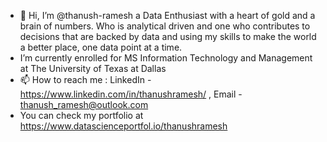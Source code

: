 - 👋 Hi, I’m @thanush-ramesh a Data Enthusiast with a heart of gold and a brain of numbers. Who is analytical driven and one who contributes to decisions that are backed by data and using my skills to make the world a better place, one data point at a time.
-  I’m currently enrolled for MS Information Technology and Management at The University of Texas at Dallas
- 📫 How to reach me : LinkedIn - https://www.linkedin.com/in/thanushramesh/ , Email - thanush_ramesh@outlook.com
- You can check my portfolio at https://www.datascienceportfol.io/thanushramesh


